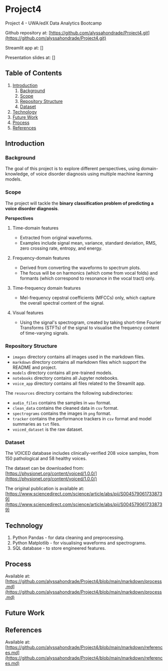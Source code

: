 # Project4
Project 4 - UWA/edX Data Analytics Bootcamp

Github repository at: [https://github.com/alyssahondrade/Project4.git](https://github.com/alyssahondrade/Project4.git)

Streamlit app at: []

Presentation slides at: []


## Table of Contents
1. [Introduction](https://github.com/alyssahondrade/Project4#introduction)
    1. [Background](https://github.com/alyssahondrade/Project4#background)
    2. [Scope](https://github.com/alyssahondrade/Project4#scope)
    3. [Repository Structure](https://github.com/alyssahondrade/Project4#repository-structure)
    4. [Dataset](https://github.com/alyssahondrade/Project4#dataset)
2. [Technology](https://github.com/alyssahondrade/Project4#technology)
3. [Future Work](https://github.com/alyssahondrade/Project4#future-work)
4. [Process](https://github.com/alyssahondrade/Project4#process)
5. [References](https://github.com/alyssahondrade/Project4#references)


## Introduction

### Background
The goal of this project is to explore different perspectives, using domain-knowledge, of voice disorder diagnosis using multiple machine learning models.


### Scope
The project will tackle the __binary classification problem of predicting a voice disorder diagnosis__.

__Perspectives__
1. Time-domain features
    - Extracted from original waveforms.
    - Examples include signal mean, variance, standard deviation, RMS, zero crossing rate, entropy, and energy.
    
2. Frequency-domain features
    - Derived from converting the waveforms to spectrum plots.
    - The focus will be on harmonics (which come from vocal folds) and formants (which correspond to resonance in the vocal tract) only.
    
3. Time-frequency domain features
    - Mel-frequency cepstral coefficients (MFCCs) only, which capture the overall spectral content of the signal.

4. Visual features
    - Using the signal's spectrogram, created by taking short-time Fourier Transforms (STFTs) of the signal to visualise the frequency content of time-varying signals.


### Repository Structure
- `images` directory contains all images used in the markdown files.
- `markdown` directory contains all markdown files which support the README and project.
- `models` directory contains all pre-trained models.
- `notebooks` directory contains all Jupyter notebooks.
- `voice_app` directory contains all files related to the Streamlit app.

The `resources` directory contains the following subdirectories:
- `audio_files` contains the samples in `wav` format.
- `clean_data` contains the cleaned data in `csv` format.
- `spectrograms` contains the images in `png` format.
- `tracker` contains the performance trackers in `csv` format and model summaries as `txt` files.
- `voiced_dataset` is the raw dataset.


### Dataset
The VOICED database includes clinically-verified 208 voice samples, from 150 pathological and 58 healthy voices.

The dataset can be downloaded from: [https://physionet.org/content/voiced/1.0.0/](https://physionet.org/content/voiced/1.0.0/)

The original publication is available at: [https://www.sciencedirect.com/science/article/abs/pii/S0045790617338739](https://www.sciencedirect.com/science/article/abs/pii/S0045790617338739)


## Technology
1. Python Pandas - for data cleaning and preprocessing.
2. Python Matplotlib - for visualising waveforms and spectrograms.
3. SQL database - to store engineered features.


## Process
Available at: [https://github.com/alyssahondrade/Project4/blob/main/markdown/process.md](https://github.com/alyssahondrade/Project4/blob/main/markdown/process.md)


## Future Work



## References
Available at: [https://github.com/alyssahondrade/Project4/blob/main/markdown/references.md](https://github.com/alyssahondrade/Project4/blob/main/markdown/references.md)